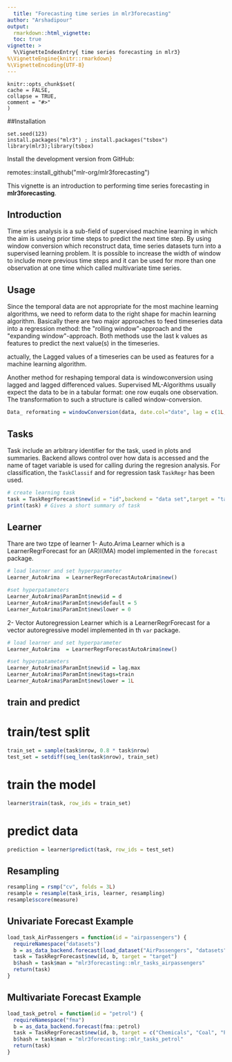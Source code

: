 ```yaml
---
  title: "Forecasting time series in mlr3forecasting"
author: "Arshadipour"
output:
  rmarkdown::html_vignette:
  toc: true
vignette: >
  %\VignetteIndexEntry{ time series forecasting in mlr3}
%\VignetteEngine{knitr::rmarkdown}
%\VignetteEncoding{UTF-8}
---
```

  
  ```{r, include = FALSE}
knitr::opts_chunk$set(
  cache = FALSE,
  collapse = TRUE,
  comment = "#>"
)
```

##Installation
  
```{r setup}
set.seed(123)
install.packages("mlr3") ; install.packages("tsbox")
library(mlr3);library(tsbox)

```

Install the development version from GitHub:
  
remotes::install_github("mlr-org/mlr3forecasting")



This vignette is an introduction to performing time series forecasting in **mlr3forecasting**.




## Introduction 
Time sries analysis is a sub-field of supervised machine learning in which the aim is useing
prior time steps to predict the next time step. By using window conversion which reconstruct data, time series datasets turn into a supervised learning problem. It is possible to increase the width of window to include more previous time steps and it can be used for more than one observation at one time which called multivariate time series.


## Usage
Since the temporal data are not appropriate for the most machine learning algorithms, we need to reform data to the right shape
for machin learning algorithm.
Basically there are two major approaches to feed timeseries data into a regression method: the "rolling window"-approach and the
"expanding window"-approach. Both methods use the last k values as features to predict the next value(s) in the timeseries.

actually, the Lagged values of a timeseries can be used as features for a machine learning algorithm.


Another method for reshaping temporal data is windowconversion using lagged and lagged differenced values. Supervised ML-Algorithms 
usually expect the data to be in a tabular format: one row euqals one observation. The transformation to such a structure is called window-conversion.

```r
Data_ reformating = windowConversion(data, date.col="date", lag = c(1L,2L), diff.lag = c(1L), diff.diff = c(1L))

```

## Tasks

Task include an arbitrary identifier for the task, used in plots and summaries. Backend allows control over how data is accessed 
and the name of taget variable is used for calling during the regresion analysis.
For classification, the `TaskClassif` and for regression task `TaskRegr` has been used.


```r
# create learning task
task = TaskRegrForecast$new(id = "id",backend = "data set",target = "target variable")
print(task) # Gives a short summary of task
```

## Learner

Thare are two tzpe of learner
1- Auto.Arima Learner which is a LearnerRegrForecast for an (AR)I(MA) model implemented  in the  `forecast` package.

```r
# load learner and set hyperparameter
Learner_AutoArima  = LearnerRegrForecastAutoArima$new()

#set hyperpatameters
Learner_AutoArima$ParamInt$new$id = d
Learner_AutoArima$ParamInt$new$default = 5
Learner_AutoArima$ParamInt$new$lower = 0
```


2- Vector Autoregression Learner which is a LearnerRegrForecast for a vector autoregressive model implemented in th `var` package. 

```r
# load learner and set hyperparameter
Learner_AutoArima  = LearnerRegrForecastAutoArima$new()

#set hyperpatameters
Learner_AutoArima$ParamInt$new$id = lag.max
Learner_AutoArima$ParamInt$new$tags=train
Learner_AutoArima$ParamInt$new$lower = 1L
```


## train and predict

# train/test split
```r
train_set = sample(task$nrow, 0.8 * task$nrow)
test_set = setdiff(seq_len(task$nrow), train_set)
```
# train the model
```r
learner$train(task, row_ids = train_set)
```


# predict data
```r
prediction = learner$predict(task, row_ids = test_set)
```


## Resampling
```r
resampling = rsmp("cv", folds = 3L)
resample = resample(task_iris, learner, resampling)
resample$score(measure)
```

## Univariate Forecast Example
```r
load_task_AirPassengers = function(id = "airpassengers") {
  requireNamespace("datasets")
  b = as_data_backend.forecast(load_dataset("AirPassengers", "datasets"))
  task = TaskRegrForecast$new(id, b, target = "target")
  b$hash = task$man = "mlr3forecasting::mlr_tasks_airpassengers"
  return(task)
}
```


## Multivariate Forecast Example
```r
load_task_petrol = function(id = "petrol") {
  requireNamespace("fma")
  b = as_data_backend.forecast(fma::petrol)
  task = TaskRegrForecast$new(id, b, target = c("Chemicals", "Coal", "Petrol", "Vehicles"))
  b$hash = task$man = "mlr3forecasting::mlr_tasks_petrol"
  return(task)
}
```










